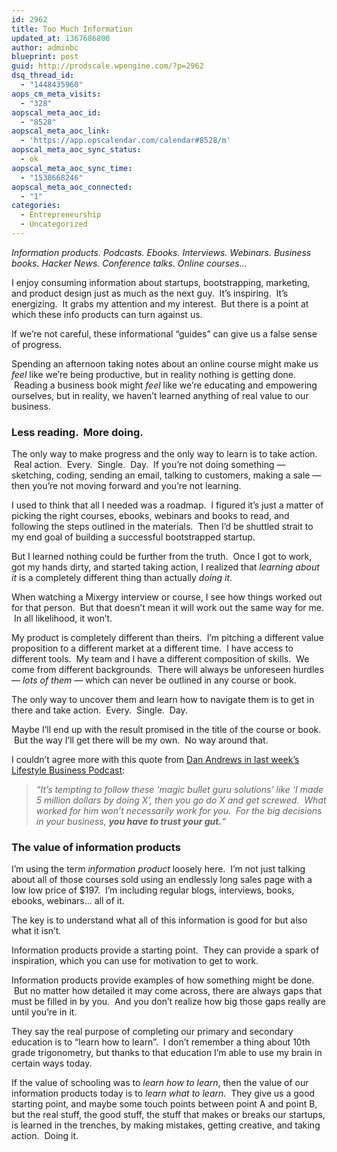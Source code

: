 ```yaml
---
id: 2962
title: Too Much Information
updated_at: 1367686800
author: adminbc
blueprint: post
guid: http://prodscale.wpengine.com/?p=2962
dsq_thread_id:
  - "1448435960"
aops_cm_meta_visits:
  - "328"
aopscal_meta_aoc_id:
  - "8528"
aopscal_meta_aoc_link:
  - 'https://app.opscalendar.com/calendar#8528/m'
aopscal_meta_aoc_sync_status:
  - ok
aopscal_meta_aoc_sync_time:
  - "1538668246"
aopscal_meta_aoc_connected:
  - "1"
categories:
  - Entrepreneurship
  - Uncategorized
---
```

_Information products. Podcasts. Ebooks. Interviews. Webinars. Business books. Hacker News. Conference talks. Online courses&#8230;_

I enjoy consuming information about startups, bootstrapping, marketing, and product design just as much as the next guy.  It&#8217;s inspiring.  It&#8217;s energizing.  It grabs my attention and my interest.  But there is a point at which these info products can turn against us.

If we&#8217;re not careful, these informational &#8220;guides&#8221; can give us a false sense of progress.

Spending an afternoon taking notes about an online course might make us _feel_ like we&#8217;re being productive, but in reality nothing is getting done.  Reading a business book might _feel_ like we&#8217;re educating and empowering ourselves, but in reality, we haven&#8217;t learned anything of real value to our business.

### Less reading.  More doing.

The only way to make progress and the only way to learn is to take action.  Real action.  Every.  Single.  Day.  If you&#8217;re not doing something — sketching, coding, sending an email, talking to customers, making a sale — then you&#8217;re not moving forward and you&#8217;re not learning.

I used to think that all I needed was a roadmap.  I figured it&#8217;s just a matter of picking the right courses, ebooks, webinars and books to read, and following the steps outlined in the materials.  Then I&#8217;d be shuttled strait to my end goal of building a successful bootstrapped startup.

But I learned nothing could be further from the truth.  Once I got to work, got my hands dirty, and started taking action, I realized that _learning about it_ is a completely different thing than actually _doing it_.

When watching a Mixergy interview or course, I see how things worked out for that person.  But that doesn&#8217;t mean it will work out the same way for me.  In all likelihood, it won&#8217;t.

My product is completely different than theirs.  I&#8217;m pitching a different value proposition to a different market at a different time.  I have access to different tools.  My team and I have a different composition of skills.  We come from different backgrounds.  There will always be unforeseen hurdles — _lots of them_ — which can never be outlined in any course or book.

The only way to uncover them and learn how to navigate them is to get in there and take action.  Every.  Single.  Day.

Maybe I&#8217;ll end up with the result promised in the title of the course or book.  But the way I&#8217;ll get there will be my own.  No way around that.

I couldn&#8217;t agree more with this quote from [Dan Andrews in last week&#8217;s Lifestyle Business Podcast](http://www.lifestylebusinesspodcast.com/potent-quotables-dc-ber-speakers/):

> _&#8220;It&#8217;s tempting to follow these &#8216;magic bullet guru solutions&#8217; like &#8216;I made 5 million dollars by doing X&#8217;, then you go do X and get screwed.  What worked for him won&#8217;t necessarily work for you.  For the big decisions in your business, **you have to trust your gut.**&#8220;_

### The value of information products

I&#8217;m using the term _information product_ loosely here.  I&#8217;m not just talking about all of those courses sold using an endlessly long sales page with a low low price of $197.  I&#8217;m including regular blogs, interviews, books, ebooks, webinars&#8230; all of it.

The key is to understand what all of this information is good for but also what it isn&#8217;t.

Information products provide a starting point.  They can provide a spark of inspiration, which you can use for motivation to get to work.

Information products provide examples of how something might be done.  But no matter how detailed it may come across, there are always gaps that must be filled in by you.  And you don&#8217;t realize how big those gaps really are until you&#8217;re in it.

They say the real purpose of completing our primary and secondary education is to &#8220;learn how to learn&#8221;.  I don&#8217;t remember a thing about 10th grade trigonometry, but thanks to that education I&#8217;m able to use my brain in certain ways today.

If the value of schooling was to _learn how to learn_, then the value of our information products today is to _learn what to learn_.  They give us a good starting point, and maybe some touch points between point A and point B, but the real stuff, the good stuff, the stuff that makes or breaks our startups, is learned in the trenches, by making mistakes, getting creative, and taking action.  Doing it.